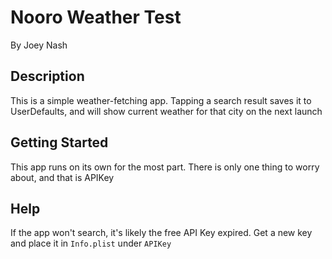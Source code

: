 # Nooro Weather Test

By Joey Nash

## Description

This is a simple weather-fetching app. Tapping a search result saves it to UserDefaults, and will show current weather for that city on the next launch

## Getting Started

This app runs on its own for the most part. There is only one thing to worry about, and that is APIKey

## Help

If the app won't search, it's likely the free API Key expired. Get a new key and place it in `Info.plist` under `APIKey`
